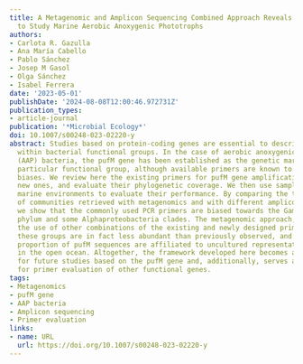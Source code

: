 ```yaml
---
title: A Metagenomic and Amplicon Sequencing Combined Approach Reveals the Best Primers
  to Study Marine Aerobic Anoxygenic Phototrophs
authors:
- Carlota R. Gazulla
- Ana María Cabello
- Pablo Sánchez
- Josep M Gasol
- Olga Sánchez
- Isabel Ferrera
date: '2023-05-01'
publishDate: '2024-08-08T12:00:46.972731Z'
publication_types:
- article-journal
publication: '*Microbial Ecology*'
doi: 10.1007/s00248-023-02220-y
abstract: Studies based on protein-coding genes are essential to describe the diversity
  within bacterial functional groups. In the case of aerobic anoxygenic phototrophic
  (AAP) bacteria, the pufM gene has been established as the genetic marker for this
  particular functional group, although available primers are known to have amplification
  biases. We review here the existing primers for pufM gene amplification, design
  new ones, and evaluate their phylogenetic coverage. We then use samples from contrasting
  marine environments to evaluate their performance. By comparing the taxonomic composition
  of communities retrieved with metagenomics and with different amplicon approaches,
  we show that the commonly used PCR primers are biased towards the Gammaproteobacteria
  phylum and some Alphaproteobacteria clades. The metagenomic approach, as well as
  the use of other combinations of the existing and newly designed primers, show that
  these groups are in fact less abundant than previously observed, and that a great
  proportion of pufM sequences are affiliated to uncultured representatives, particularly
  in the open ocean. Altogether, the framework developed here becomes a better alternative
  for future studies based on the pufM gene and, additionally, serves as a reference
  for primer evaluation of other functional genes.
tags:
- Metagenomics
- pufM gene
- AAP bacteria
- Amplicon sequencing
- Primer evaluation
links:
- name: URL
  url: https://doi.org/10.1007/s00248-023-02220-y
---
```

